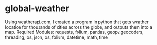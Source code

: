 # global-weather
Using weatherapi.com, I created a program in python that gets weather location for thousands of cities across the globe, and outputs them into a map. 
Required Modules: requests, folium, pandas, geopy.geocoders, threading, os, json, os, folium, datetime, math, time
